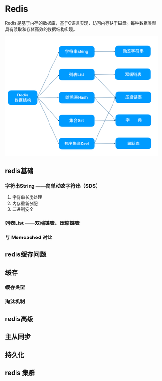 # Redis

Redis 是基于内存的数据库，基于C语言实现，访问内存快于磁盘。每种数据类型具有读取和存储高效的数据结构实现。

![](../public/back-end/redis/1.png)

## redis基础

### 字符串String ——简单动态字符串（SDS）

1. 字符串长度处理
2. 内存重新分配
3. 二进制安全

### 列表List ——双端链表、压缩链表

### 与 Memcached 对比

## redis缓存问题

## 缓存

### 缓存类型

### 淘汰机制

## redis高级

## 主从同步

## 持久化

## redis 集群